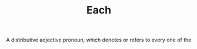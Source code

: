 ---
title: Each
letter: E
permalink: "/definitions/bld-each.html"
body: A distributive adjective pronoun, which denotes or refers to every one of the
published_at: '2018-07-07'
source: Black's Law Dictionary 2nd Ed (1910)
layout: post
---